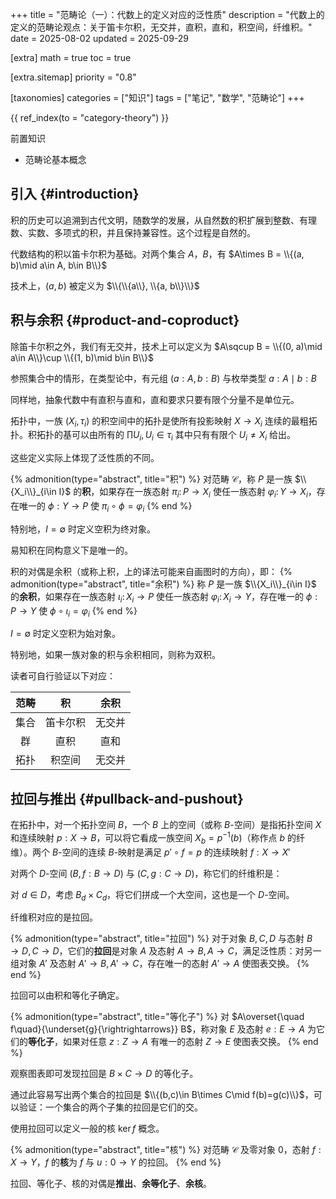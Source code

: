 +++
title = "范畴论（一）：代数上的定义对应的泛性质"
description = "代数上的定义的范畴论观点：关于笛卡尔积，无交并，直积，直和，积空间，纤维积。"
date = 2025-08-02
updated = 2025-09-29

[extra]
math = true
toc = true

[extra.sitemap]
priority = "0.8"

[taxonomies]
categories = ["知识"]
tags = ["笔记", "数学", "范畴论"]
+++

{{ ref_index(to = "category-theory") }}

前置知识
- 范畴论基本概念

## 引入 {#introduction}
积的历史可以追溯到古代文明，随数学的发展，从自然数的积扩展到整数、有理数、实数、多项式的积，并且保持兼容性。这个过程是自然的。

代数结构的积以笛卡尔积为基础。对两个集合 $A$，$B$，有 $A\times B = \\{(a, b)\mid a\in A, b\in B\\}$

技术上，$(a, b)$ 被定义为 $\\{\\{a\\}, \\{a, b\\}\\}$

## 积与余积 {#product-and-coproduct}
除笛卡尔积之外，我们有无交并，技术上可以定义为 $A\sqcup B = \\{(0, a)\mid a\in A\\}\cup \\{(1, b)\mid b\in B\\}$

参照集合中的情形，在类型论中，有元组 $(a:A, b:B)$ 与枚举类型 $a: A \mid b: B$

同样地，抽象代数中有直积与直和，直和要求只要有限个分量不是单位元。

拓扑中，一族 $(X_i, \tau_i)$ 的积空间中的拓扑是使所有投影映射 $X\to X_i$ 连续的最粗拓扑。积拓扑的基可以由所有的 $\prod U_i, U_i\in\tau_i$ 其中只有有限个 $U_i\neq X_i$ 给出。

这些定义实际上体现了泛性质的不同。

{% admonition(type="abstract", title="积") %}
对范畴 $\mathcal{C}$，称 $P$ 是一族 $\\{X_i\\}_{i\in I}$ 的**积**，如果存在一族态射 $\pi_i\colon P\to X_i$ 使任一族态射 $\varphi_i\colon Y\to X_i$，存在唯一的 $\phi: Y\to P$ 使 $\pi_i\circ\phi=\varphi_i$
{% end %}

特别地，$I=\emptyset$ 时定义空积为终对象。

易知积在同构意义下是唯一的。

积的对偶是余积（或称上积，上的译法可能来自画图时的方向），即：
{% admonition(type="abstract", title="余积") %}
称 $P$ 是一族 $\\{X_i\\}_{i\in I}$ 的**余积**，如果存在一族态射 $\iota_i\colon X_i\to P$ 使任一族态射 $\varphi_i\colon X_i\to Y$，存在唯一的 $\phi: P\to Y$ 使 $\phi\circ\iota_i=\varphi_i$
{% end %}

$I=\emptyset$ 时定义空积为始对象。

特别地，如果一族对象的积与余积相同，则称为双积。

读者可自行验证以下对应：

| 范畴 | 积 | 余积 |
| :-: | :-: | :-: |
| 集合 | 笛卡尔积 | 无交并 |
| 群 | 直积 | 直和 |
| 拓扑 | 积空间 | 无交并 |

## 拉回与推出 {#pullback-and-pushout}
在拓扑中，对一个拓扑空间 $B$，一个 $B$ 上的空间（或称 $B$-空间）是指拓扑空间 $X$ 和连续映射 $p:X\to B$，可以将它看成一族空间 $X_b=p^{-1}(b)$（称作点 $b$ 的纤维）。两个 $B$-空间的连续 $B$-映射是满足 $p'\circ f = p$ 的连续映射 $f: X\to X'$

对两个 $D$-空间 $(B, f: B\to D)$ 与 $(C, g: C\to D)$，称它们的纤维积是：

对 $d\in D$，考虑 $B_d\times C_d$，将它们拼成一个大空间，这也是一个 $D$-空间。

纤维积对应的是拉回。

{% admonition(type="abstract", title="拉回") %}
对于对象 $B, C, D$ 与态射 $B\to D, C\to D$，它们的**拉回**是对象 $A$ 及态射 $A\to B, A\to C$，满足泛性质：对另一组对象 $A'$ 及态射 $A'\to B, A'\to C$，存在唯一的态射 $A'\to A$ 使图表交换。
{% end %}

拉回可以由积和等化子确定。

{% admonition(type="abstract", title="等化子") %}
对 $A\overset{\quad f\quad}{\underset{g}{\rightrightarrows}} B$，称对象 $E$ 及态射 $e:E\to A$ 为它们的**等化子**，如果对任意 $z:Z\to A$ 有唯一的态射 $Z\to E$ 使图表交换。
{% end %}

观察图表即可发现拉回是 $B\times C\to D$ 的等化子。

通过此容易写出两个集合的拉回是 $\\{(b,c)\in B\times C\mid f(b)=g(c)\\}$，可以验证：一个集合的两个子集的拉回是它们的交。

使用拉回可以定义一般的核 $\ker f$ 概念。

{% admonition(type="abstract", title="核") %}
对范畴 $\mathcal{C}$ 及零对象 $0$，态射 $f: X\to Y$，$f$ 的**核**为 $f$ 与 $u:0\to Y$ 的拉回。
{% end %}

拉回、等化子、核的对偶是**推出**、**余等化子**、**余核**。
